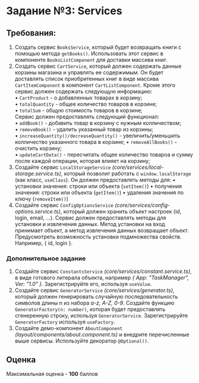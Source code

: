 # Задание №3: Services

## Требования:

1. Создать сервис `BooksService`, который будет возвращать книги с помощью метода `getBooks()`. Использовать этот сервис в компоненте `BooksListComponent` для доставки массива книг.
2. Создать сервис `CartService`, который должен содержать данные корзины магазина и управлять ее содержимым. Он будет доставлять список приобритенных книг в виде массива `CartItemComponent` в компонент `CartListComponent`. Кроме этого сервис должен содержать следующую информацию:  
    • `CartProduct` - о добавленных товарах в корзину;  
    • `totalQuantity` - общее количество товаров в корзине;  
    • `totalSum` - общую стоимость товаров в корзине;  
   Сервис должен предоставлять следующий функционал:  
    • `addBook()` - добавить товар в корзину с нужным колличеством;  
    • `removeBook()` - удалить указанный товар из корзины;  
    • `increaseQuantity()/decreaseQuantity()` - увеличить/уменьшить колличество указанного товара в корзине;
   • `removeAllBooks()` - очистить корзину;  
    • `updateCartData()` - пересчитать общее количество товароа и сумму после каждой операции, которая влияет на корзину;
3. Создайте сервис `LocalStorageService` _(core/services/local-storage.service.ts)_, который позволит работать
   с `window.localStorage` (как класс, `useClass`). Он должен предоставлять методы для:
   • установки значения: строки или объекта (`setItem()`)
   • получения значения: строки или объекта (`getItem()`)
   • удаления значения по ключу (`removeItem()`)
4. Создайте сервис `ConfigOptionsService` _(core/services/config-options.service.ts)_, который должен хранить объект настроек (id, login, email, ...). Сервис должен предоставлять методы для установки и извлечения данных. Метод установки на вход принимает объект, а метод извлечения данных возвращает объект. Предусмотреть возможность установки подмножества свойств. Например, { id, login }.

### Дополнительное задание

1. Создайте сервис `ConstantsService` _(core/services/constant.service.ts)_, в виде готового литерала объекта, например _{ App: "TaskManager", Ver: "1.0" }_. Зарегистрируйте его, используя `useValue`.
2. Создайте сервис `GeneratorService` _(core/services/generator.ts)_, который должен генерировать случайную последовательность символов длины n из набора _a-z, A-Z, 0-9_. Создайте функцию `GeneratorFactory(n: number)`, которая будет предоставлять сгенеренную строку, используя `GeneratorService`. Зарегистрируйте `GeneratorFactory` используя `useFactory`.
3. Создайте демо-компонент `AboutComponent` _(layout/components/about.component.ts)_ и внедрите перечисленные выше сервисы. Используйте декоратор `@Optional()`.

## Оценка

Максимальная оценка - **100** баллов
